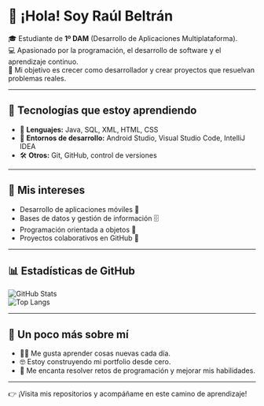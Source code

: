 # 👋 ¡Hola! Soy Raúl Beltrán

🎓 Estudiante de **1º DAM** (Desarrollo de Aplicaciones Multiplataforma).  
💻 Apasionado por la programación, el desarrollo de software y el aprendizaje continuo.  
🚀 Mi objetivo es crecer como desarrollador y crear proyectos que resuelvan problemas reales.  

---

## 🔧 Tecnologías que estoy aprendiendo
- 🌱 **Lenguajes:** Java, SQL, XML, HTML, CSS  
- 📱 **Entornos de desarrollo:** Android Studio, Visual Studio Code, IntelliJ IDEA  
- 🛠️ **Otros:** Git, GitHub, control de versiones  

---

## 📌 Mis intereses
- Desarrollo de aplicaciones móviles 📱  
- Bases de datos y gestión de información 🗄️  
- Programación orientada a objetos 🔑  
- Proyectos colaborativos en GitHub 🤝  

---

## 📊 Estadísticas de GitHub
![GitHub Stats](https://github-readme-stats.vercel.app/api?username=Raulbg05&show_icons=true&theme=tokyonight)  
![Top Langs](https://github-readme-stats.vercel.app/api/top-langs/?username=Raulbg05&layout=compact&theme=tokyonight)  

---

## 🌟 Un poco más sobre mí
- 🚴‍♂️ Me gusta aprender cosas nuevas cada día.  
- 🤓 Estoy construyendo mi portfolio desde cero.  
- 🧩 Me encanta resolver retos de programación y mejorar mis habilidades.  

---

👉 ¡Visita mis repositorios y acompáñame en este camino de aprendizaje!  
